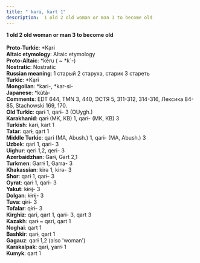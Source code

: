 ```yaml
---
title: " karɨ, kart 1"
description:  1 old 2 old woman or man 3 to become old
---
```

<p data-pagefind-weight="0.5">
<strong> 1 old 2 old woman or man 3 to become old</strong><br><br>
<strong>Proto-Turkic</strong>:  *Kạrɨ<br>
<strong>Altaic etymology</strong>:  Altaic etymology<br>
<strong> Proto-Altaic</strong>:  *kĕ̀ru ( ~ *k`-)<br>
<strong>Nostratic</strong>:  Nostratic<br>
<strong>Russian meaning</strong>:  1 старый 2 старуха, старик 3 стареть<br>
<strong>Turkic</strong>:  *Kạrɨ<br>
<strong>Mongolian</strong>:  *kari-, *kar-si-<br>
<strong>Japanese</strong>:  *kùtà-<br>
<strong>Comments</strong>:  EDT 644, TMN 3, 440, ЭСТЯ 5, 311-312, 314-316, Лексика 84-85, Stachowski 169, 170.<br>
<strong>Old Turkic</strong>:  qarɨ 1, qarɨ- 3 (OUygh.)<br>
<strong>Karakhanid</strong>:  qarɨ (MK, KB) 1, qarɨ- (MK, KB) 3<br>
<strong>Turkish</strong>:  karɨ, kart 1<br>
<strong>Tatar</strong>:  qarɨ, qart 1<br>
<strong>Middle Turkic</strong>:  qarɨ (MA, Abush.) 1, qarɨ- (MA, Abush.) 3<br>
<strong>Uzbek</strong>:  qari 1, qari- 3<br>
<strong>Uighur</strong>:  qeri 1,2, qeri- 3<br>
<strong>Azerbaidzhan</strong>:  Garɨ, Gart 2,1<br>
<strong>Turkmen</strong>:  Garrɨ 1, Garra- 3<br>
<strong>Khakassian</strong>:  kirǝ 1, kirǝ- 3<br>
<strong>Shor</strong>:  qarɨ 1, qarɨ- 3<br>
<strong>Oyrat</strong>:  qarɨ 1, qarɨ- 3<br>
<strong>Yakut</strong>:  kɨrɨj- 3<br>
<strong>Dolgan</strong>:  kɨrɨj- 3<br>
<strong>Tuva</strong>:  qɨrɨ- 3<br>
<strong>Tofalar</strong>:  qɨrɨ- 3<br>
<strong>Kirghiz</strong>:  qarɨ, qart 1, qarɨ- 3, qart 3<br>
<strong>Kazakh</strong>:  qarɨ ~ qɛri, qart 1<br>
<strong>Noghai</strong>:  qart 1<br>
<strong>Bashkir</strong>:  qarɨ, qart 1<br>
<strong>Gagauz</strong>:  qarɨ 1,2 (also 'woman')<br>
<strong>Karakalpak</strong>:  qarɨ, ɣarrɨ 1<br>
<strong>Kumyk</strong>:  qart 1<br>

</p>
